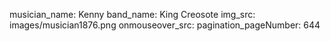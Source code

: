musician_name: Kenny
band_name: King Creosote
img_src: images/musician1876.png
onmouseover_src: 
pagination_pageNumber: 644